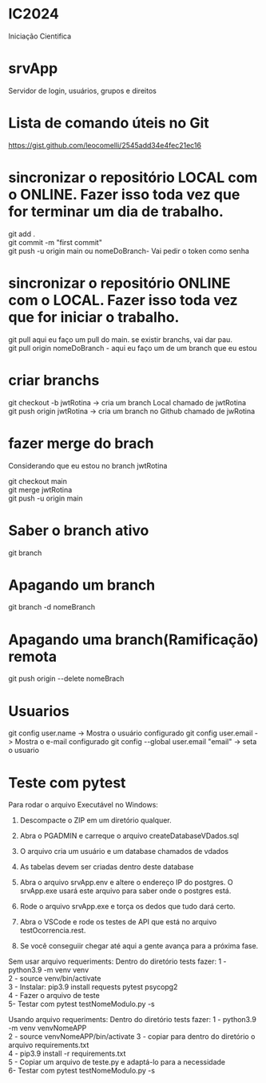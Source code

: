# IC2024
Iniciação Cientifica 

# srvApp
Servidor de login, usuários, grupos e direitos

# Lista de comando úteis no Git
https://gist.github.com/leocomelli/2545add34e4fec21ec16

# sincronizar o repositório LOCAL com o ONLINE. Fazer isso toda vez que for terminar um dia de trabalho.
git add . <br />
git commit -m "first commit"  <br />
git push -u origin main ou nomeDoBranch- Vai pedir o token como senha <br />

# sincronizar o repositório ONLINE com o LOCAL. Fazer isso toda vez que for iniciar o trabalho.
git pull aqui eu faço um pull do main. se existir branchs, vai dar pau.<br />
git pull origin nomeDoBranch - aqui eu faço um de um branch que eu estou<br />

# criar branchs

git checkout -b jwtRotina    -> cria um branch Local chamado de jwtRotina <br />
git push origin jwtRotina    -> cria um branch no Github chamado de jwRotina  <br />


# fazer merge do brach

Considerando que eu estou no branch jwtRotina

git checkout main <br />
git merge jwtRotina <br />
git push -u origin main <br />

# Saber o branch ativo
git branch

# Apagando um branch
git branch -d nomeBranch

# Apagando uma branch(Ramificação) remota
git push origin --delete nomeBrach

# Usuarios
git config user.name -> Mostra o usuário configurado
git config user.email -> Mostra o e-mail configurado
git config --global user.email "email" -> seta o usuario


# Teste com pytest
Para rodar o arquivo Executável no Windows:



1) Descompacte o ZIP em um diretório qualquer.

2) Abra o PGADMIN e carreque o arquivo createDatabaseVDados.sql

3) O arquivo cria um usuário e um  database chamados de vdados

4) As tabelas devem ser criadas dentro deste database

5) Abra o arquivo srvApp.env e altere o endereço IP do postgres. O srvApp.exe usará este arquivo para saber onde o postgres está.

6) Rode o arquivo srvApp.exe e torça os dedos que tudo dará certo.

7) Abra o VSCode e rode os testes de API que está no  arquivo testOcorrencia.rest. 

8) Se você conseguiir chegar até aqui a gente avança para a próxima fase.




Sem usar arquivo requeriments: Dentro do diretório tests fazer:
1 - python3.9 -m venv venv <br/>
2 - source venv/bin/activate <br/>
3 - Instalar: pip3.9 install requests pytest psycopg2 <br/>
4 - Fazer o arquivo de teste <br/>
5- Testar com pytest testNomeModulo.py -s <br/>

Usando arquivo requeriments: Dentro do diretório tests fazer:
1 - python3.9 -m venv venvNomeAPP <br/>
2 - source venvNomeAPP/bin/activate 
3 - copiar para dentro do diretório o arquivo requirements.txt <br/>
4 - pip3.9 install -r requirements.txt <br/>
5 - Copiar um arquivo de teste.py e adaptá-lo para a necessidade <br/>
6- Testar com pytest testNomeModulo.py -s <br/>
